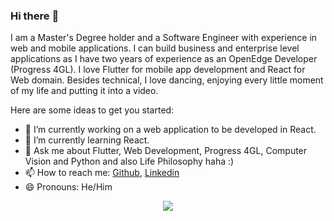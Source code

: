 ### Hi there :rocket:

<!--
**rishirajrsawant/rishirajrsawant** is a ✨ _special_ ✨ repository because its `README.md` (this file) appears on your GitHub profile.
-->

I am a Master's Degree holder and a Software Engineer with experience in web and mobile applications. I can build business and enterprise level applications as I have two years of experience as an OpenEdge Developer (Progress 4GL). I love Flutter for mobile app development and React for Web domain. Besides technical, I love dancing, enjoying every little moment of my life and putting it into a video.

Here are some ideas to get you started:

- 🔭 I’m currently working on a web application to be developed in React.
- 🌱 I’m currently learning React.
- 💬 Ask me about Flutter, Web Development, Progress 4GL, Computer Vision and Python and also Life Philosophy haha :)
- 📫 How to reach me: [Github](https://github.com/rishirajrsawant/), [Linkedin](https://www.linkedin.com/in/rishiraj-sawant/)
- 😄 Pronouns: He/Him

<center>
  <img src="https://github-readme-stats.vercel.app/api/top-langs/?username=rishirajrsawant&layout=compact&theme=onedark" />
</center>

<!--
- 👯 I’m looking to collaborate on ...
- 🤔 I’m looking for help with ...
-->

